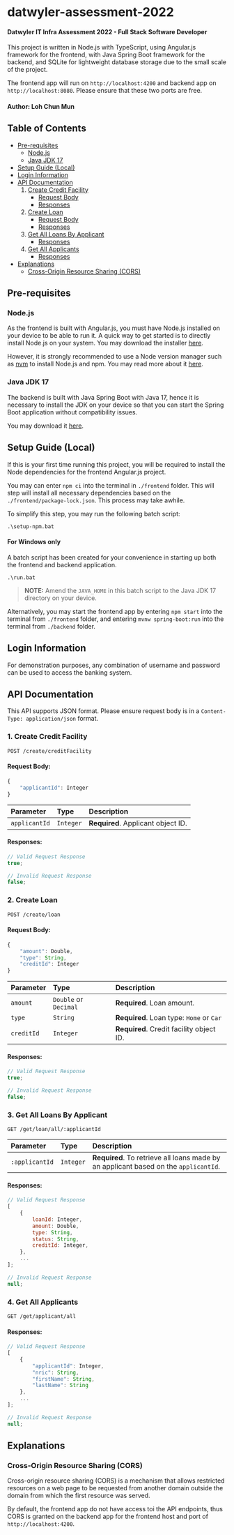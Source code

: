 # datwyler-assessment-2022

#### Datwyler IT Infra Assessment 2022 - Full Stack Software Developer

This project is written in Node.js with TypeScript, using Angular.js framework for the frontend, with Java Spring Boot framework for the backend, and SQLite for lightweight database storage due to the small scale of the project.

The frontend app will run on `http://localhost:4200` and backend app on `http://localhost:8080`. Please ensure that these two ports are free.

#### Author: Loh Chun Mun

## Table of Contents

-   [Pre-requisites](#pre-requisites)
    -   [Node.js](#nodejs)
    -   [Java JDK 17](#java-jdk-17)
-   [Setup Guide (Local)](#setup-guide-local)
-   [Login Information](#login-information)
-   [API Documentation](#api-documentation)
    1. [Create Credit Facility](#1-create-credit-facility)
        - [Request Body](#request-body)
        - [Responses](#responses)
    2. [Create Loan](#2-create-loan)
        - [Request Body](#request-body-1)
        - [Responses](#responses-1)
    3. [Get All Loans By Applicant](#3-get-all-loans-by-applicant)
        - [Responses](#responses-2)
    4. [Get All Applicants](#4-get-all-applicants)
        - [Responses](#responses-3)
-   [Explanations](#explanations)
    -   [Cross-Origin Resource Sharing (CORS)](#cross-origin-resource-sharing-cors)

## Pre-requisites

### Node.js

As the frontend is built with Angular.js, you must have Node.js installed on your device to be able to run it. A quick way to get started is to directly
install Node.js on your system. You may download the installer [here](https://nodejs.org/en/download/).

However, it is strongly recommended to use a Node version manager such as [nvm](https://github.com/nvm-sh/nvm#installing-and-updating)
to install Node.js and npm. You may read more about it [here](https://docs.npmjs.com/downloading-and-installing-node-js-and-npm).

### Java JDK 17

The backend is built with Java Spring Boot with Java 17, hence it is necessary to install the JDK on your device so that you can start the Spring Boot application without compatibility issues.

You may download it [here](https://www.oracle.com/java/technologies/javase/jdk17-archive-downloads.html).

## Setup Guide (Local)

If this is your first time running this project, you will be required to install the Node dependencies for the frontend Angular.js project.

You may can enter `npm ci` into the terminal in `./frontend` folder. This will step will install all necessary dependencies based on the `./frontend/package-lock.json`. This process may take awhile.

To simplify this step, you may run the following batch script:

```shell
.\setup-npm.bat
```

#### For Windows only

A batch script has been created for your convenience in starting up both the frontend and backend application.

```shell
.\run.bat
```

> **NOTE:** Amend the `JAVA_HOME` in this batch script to the Java JDK 17 directory on your device.

Alternatively, you may start the frontend app by entering `npm start` into the terminal from `./frontend` folder, and entering `mvnw spring-boot:run` into the terminal from `./backend` folder.

## Login Information

For demonstration purposes, any combination of username and password can be used to access the banking system.

## API Documentation

This API supports JSON format. Please ensure request body is in a `Content-Type: application/json` format.

### 1. Create Credit Facility

```http request
POST /create/creditFacility
```

#### Request Body:

```javascript
{
    "applicantId": Integer
}
```

| Parameter     | Type      | Description                        |
| :------------ | :-------- | :--------------------------------- |
| `applicantId` | `Integer` | **Required**. Applicant object ID. |

#### Responses:

```javascript
// Valid Request Response
true;
```

```javascript
// Invalid Request Response
false;
```

### 2. Create Loan

```http request
POST /create/loan
```

#### Request Body:

```javascript
{
    "amount": Double,
    "type": String,
    "creditId": Integer
}
```

| Parameter  | Type                  | Description                              |
| :--------- | :-------------------- | :--------------------------------------- |
| `amount`   | `Double` or `Decimal` | **Required**. Loan amount.               |
| `type`     | `String`              | **Required**. Loan type: `Home` or `Car` |
| `creditId` | `Integer`             | **Required**. Credit facility object ID. |

#### Responses:

```javascript
// Valid Request Response
true;
```

```javascript
// Invalid Request Response
false;
```

### 3. Get All Loans By Applicant

```http request
GET /get/loan/all/:applicantId
```

| Parameter      | Type      | Description                                                                          |
| :------------- | :-------- | :----------------------------------------------------------------------------------- |
| `:applicantId` | `Integer` | **Required**. To retrieve all loans made by an applicant based on the `applicantId`. |

#### Responses:

```javascript
// Valid Request Response
[
    {
        loanId: Integer,
        amount: Double,
        type: String,
        status: String,
        creditId: Integer,
    },
    ...
];
```

```javascript
// Invalid Request Response
null;
```

### 4. Get All Applicants

```http request
GET /get/applicant/all
```

#### Responses:

```javascript
// Valid Request Response
[
    {
        "applicantId": Integer,
        "nric": String,
        "firstName": String,
        "lastName": String
    },
    ...
];
```

```javascript
// Invalid Request Response
null;
```

## Explanations

### Cross-Origin Resource Sharing (CORS)

Cross-origin resource sharing (CORS) is a mechanism that allows restricted resources on a web page to be requested from another domain outside the domain from which the first resource was served.

By default, the frontend app do not have access toi the API endpoints, thus CORS is granted on the backend app for the frontend host and port of `http://localhost:4200`.
